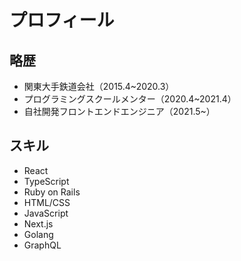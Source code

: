 # プロフィール

## 略歴

- 関東大手鉄道会社（2015.4~2020.3）
- プログラミングスクールメンター（2020.4~2021.4）
- 自社開発フロントエンドエンジニア（2021.5~）


## スキル
- React
- TypeScript
- Ruby on Rails
- HTML/CSS
- JavaScript
- Next.js
- Golang
- GraphQL

